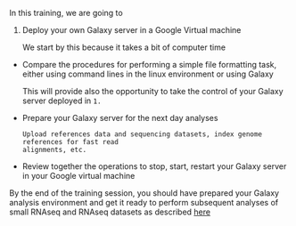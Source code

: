 In this training, we are going to

1. Deploy your own Galaxy server in a Google Virtual machine
      
      We start by this because it takes a bit of computer time
      
- Compare the procedures for performing a simple file formatting task, either using command
  lines in the linux environment or using Galaxy
     
     This will provide also the opportunity to take the control of your Galaxy server deployed
     in `1.`

- Prepare your Galaxy server for the next day analyses
      
      Upload references data and sequencing datasets, index genome references for fast read
      alignments, etc.
      
- Review together the operations to stop, start, restart your Galaxy server in your Google
  virtual machine

By the end of the training session, you should have prepared your Galaxy analysis environment
and get it ready to perform subsequent analyses of small RNAseq and RNAseq datasets as
described [here](https://slecrom.github.io/AG2021/)
